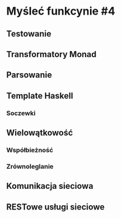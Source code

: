 # Myśleć funkcynie #4

## Testowanie

## Transformatory Monad

## Parsowanie

## Template Haskell
### Soczewki

## Wielowątkowość
### Współbieżność

### Zrównoleglanie

## Komunikacja sieciowa

## RESTowe usługi sieciowe
